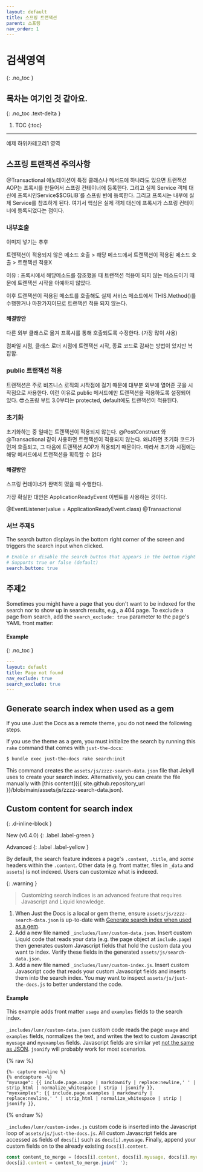 ```yaml
---
layout: default
title: 스프링 트랜잭션
parent: 스프링
nav_order: 1
---
```


# 검색영역
{: .no_toc }

## 목차는 여기인 것 같아요.
{: .no_toc .text-delta }

1. TOC
{:toc}

---

예제 하위카테고리1  영역

## 스프링 트랜잭션 주의사항

@Transactional 애노테이션이 특정 클래스나 메서드에 하나라도 있으면 트랜잭션 AOP는 프록시를 만들어서 스프링 컨테이너에 등록한다. 
그리고 실제 Service 객체 대신에 프록시인Service$$CGLIB`를 스프링 빈에 등록한다. 그리고 프록시는 내부에 실제 Service를 참조하게 된다. 
여기서 핵심은 실제 객체 대신에 프록시가 스프링 컨테이너에 등록되었다는 점이다.

### 내부호출

이미지 넣기는 추후

트랜잭션이 적용되지 않은 메소드 호출 > 해당 메소드에서 트랜잭션이 적용된 메소드 호출 > 트랜잭션 적용X

이유 : 프록시에서 해당메소드를 참조했을 때 트랜잭션 적용이 되지 않는 메소드이기 때문에 트랜잭션 시작을 아예하지 않았다.

이후 트랜잭션이 적용된 메소드를 호출해도 실제 서비스 메소드에서 THIS.Method()를 수행한거나 마찬가지이므로 트랜잭션 적용 되지 않는다.

#### 해결방안

다른 외부 클래스로 옮겨 프록시를 통해 호출되도록 수정한다. (가장 많이 사용)

컴파일 시점, 클래스 로더 시점에 트랜잭션 시작, 종료 코드로 감싸는 방법이 있지만 복잡함.

### public 트랜잭션 적용

트랜잭션은 주로 비즈니스 로직의 시작점에 걸기 때문에 대부분 외부에 열어준 곳을 시작점으로 사용한다. 
이런 이유로 public 메서드에만 트랜잭션을 적용하도록 설정되어 있다.
😎스프링 부트 3.0부터는 protected, default에도 트랜잭션이 적용된다.

### 초기화

초기화하는 중 일때는 트랜잭션이 적용되지 않는다.
@PostConstruct 와 @Transactional 같이 사용하면 트랜잭션이 적용되지 않는다.
왜냐하면 초기화 코드가 먼저 호출되고, 그 다음에 트랜잭션 AOP가 적용되기 때문이다. 
따라서 초기화 시점에는 해당 메서드에서 트랜잭션을 획득할 수 없다

#### 해결방안

스프링 컨테이너가 완벽히 떴을 때 수행한다.

가장 확실한 대안은  ApplicationReadyEvent 이벤트를 사용하는 것이다.

@EventListener(value = ApplicationReadyEvent.class)
@Transactional

### 서브 주제5

The search button displays in the bottom right corner of the screen and triggers the search input when clicked.

```yaml
# Enable or disable the search button that appears in the bottom right corner of every page
# Supports true or false (default)
search.button: true
```

## 주제2

Sometimes you might have a page that you don't want to be indexed for the search nor to show up in search results, e.g., a 404 page.
To exclude a page from search, add the `search_exclude: true` parameter to the page's YAML front matter:

#### Example

{: .no_toc }

```yaml
---
layout: default
title: Page not found
nav_exclude: true
search_exclude: true
---

```

## Generate search index when used as a gem

If you use Just the Docs as a remote theme, you do not need the following steps.

If you use the theme as a gem, you must initialize the search by running this `rake` command that comes with `just-the-docs`:

```bash
$ bundle exec just-the-docs rake search:init
```

This command creates the `assets/js/zzzz-search-data.json` file that Jekyll uses to create your search index.
Alternatively, you can create the file manually with [this content]({{ site.github.repository_url }}/blob/main/assets/js/zzzz-search-data.json).

## Custom content for search index
{: .d-inline-block }

New (v0.4.0)
{: .label .label-green }

Advanced
{: .label .label-yellow }

By default, the search feature indexes a page's `.content`, `.title`, and *some* headers within the `.content`. Other data (e.g. front matter, files in `_data` and `assets`) is not indexed. Users can customize what is indexed.

{: .warning }
> Customizing search indices is an advanced feature that requires Javascript and Liquid knowledge.

1. When Just the Docs is a local or gem theme, ensure `assets/js/zzzz-search-data.json` is up-to-date with [Generate search index when used as a gem](#generate-search-index-when-used-as-a-gem).
2. Add a new file named `_includes/lunr/custom-data.json`. Insert custom Liquid code that reads your data (e.g. the page object at `include.page`) then generates custom Javascript fields that hold the custom data you want to index. Verify these fields in the generated `assets/js/search-data.json`.
3. Add a new file named `_includes/lunr/custom-index.js`. Insert custom Javascript code that reads your custom Javascript fields and inserts them into the search index. You may want to inspect `assets/js/just-the-docs.js` to better understand the code.

#### Example

This example adds front matter `usage` and `examples` fields to the search index.

`_includes/lunr/custom-data.json` custom code reads the page `usage` and `examples` fields, normalizes the text, and writes the text to custom Javascript `myusage` and `myexamples` fields. Javascript fields are similar yet [not the same as JSON](https://developer.mozilla.org/en-US/docs/Web/JavaScript/Reference/Global_Objects/JSON#javascript_and_json_differences). `jsonify` will probably work for most scenarios.

{% raw %}
```liquid
{%- capture newline %}
{% endcapture -%}
"myusage": {{ include.page.usage | markdownify | replace:newline,' ' | strip_html | normalize_whitespace | strip | jsonify }},
"myexamples": {{ include.page.examples | markdownify | replace:newline,' ' | strip_html | normalize_whitespace | strip | jsonify }},
```
{% endraw %}

`_includes/lunr/custom-index.js` custom code is inserted into the Javascript loop of `assets/js/just-the-docs.js`. All custom Javascript fields are accessed as fields of `docs[i]` such as `docs[i].myusage`. Finally, append your custom fields on to the already existing `docs[i].content`.

```javascript
const content_to_merge = [docs[i].content, docs[i].myusage, docs[i].myexamples];
docs[i].content = content_to_merge.join(' ');
```
